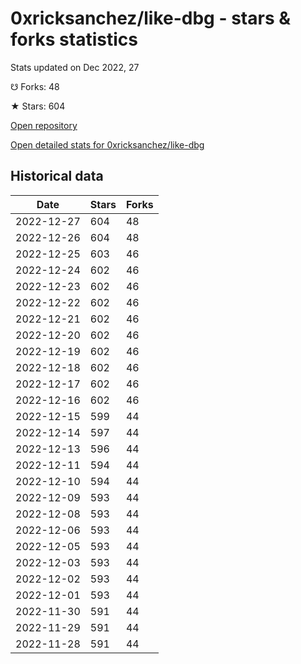 # 0xricksanchez/like-dbg - stars & forks statistics

Stats updated on Dec 2022, 27

☋ Forks: 48

★ Stars: 604

[Open repository](https://github.com/0xricksanchez/like-dbg)

[Open detailed stats for 0xricksanchez/like-dbg](https://reviewgithub.com/rep/0xricksanchez/like-dbg)

## Historical data
| Date | Stars | Forks |
|------|-------|-------|
| 2022-12-27 | 604 | 48 | 
| 2022-12-26 | 604 | 48 | 
| 2022-12-25 | 603 | 46 | 
| 2022-12-24 | 602 | 46 | 
| 2022-12-23 | 602 | 46 | 
| 2022-12-22 | 602 | 46 | 
| 2022-12-21 | 602 | 46 | 
| 2022-12-20 | 602 | 46 | 
| 2022-12-19 | 602 | 46 | 
| 2022-12-18 | 602 | 46 | 
| 2022-12-17 | 602 | 46 | 
| 2022-12-16 | 602 | 46 | 
| 2022-12-15 | 599 | 44 | 
| 2022-12-14 | 597 | 44 | 
| 2022-12-13 | 596 | 44 | 
| 2022-12-11 | 594 | 44 | 
| 2022-12-10 | 594 | 44 | 
| 2022-12-09 | 593 | 44 | 
| 2022-12-08 | 593 | 44 | 
| 2022-12-06 | 593 | 44 | 
| 2022-12-05 | 593 | 44 | 
| 2022-12-03 | 593 | 44 | 
| 2022-12-02 | 593 | 44 | 
| 2022-12-01 | 593 | 44 | 
| 2022-11-30 | 591 | 44 | 
| 2022-11-29 | 591 | 44 | 
| 2022-11-28 | 591 | 44 | 

